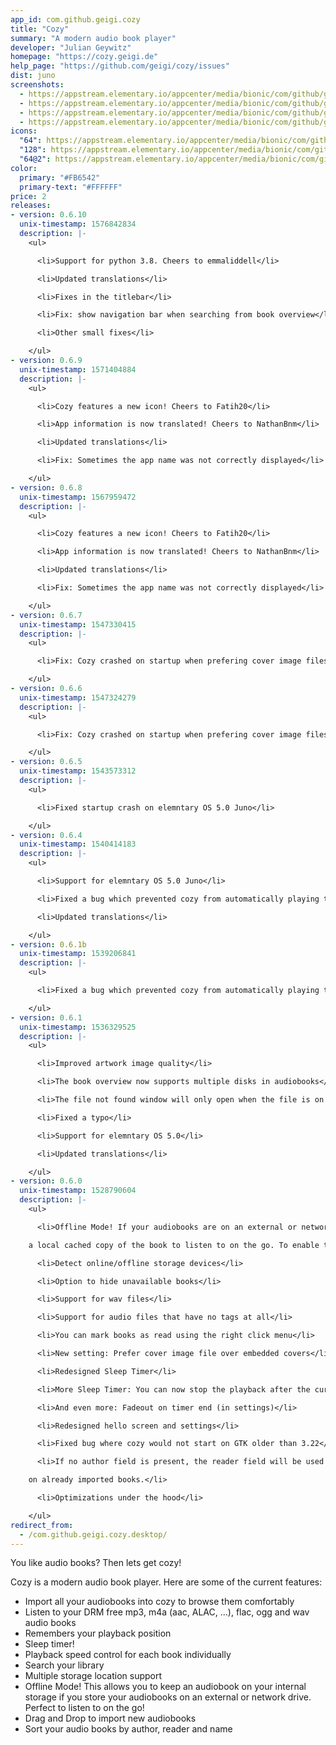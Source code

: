 ```yaml
---
app_id: com.github.geigi.cozy
title: "Cozy"
summary: "A modern audio book player"
developer: "Julian Geywitz"
homepage: "https://cozy.geigi.de"
help_page: "https://github.com/geigi/cozy/issues"
dist: juno
screenshots:
  - https://appstream.elementary.io/appcenter/media/bionic/com/github/geigi.cozy/DB8543FC7C057EB6B22D66CBBFCD8BF9/screenshots/image-1_orig.png
  - https://appstream.elementary.io/appcenter/media/bionic/com/github/geigi.cozy/DB8543FC7C057EB6B22D66CBBFCD8BF9/screenshots/image-2_orig.png
  - https://appstream.elementary.io/appcenter/media/bionic/com/github/geigi.cozy/DB8543FC7C057EB6B22D66CBBFCD8BF9/screenshots/image-3_orig.png
  - https://appstream.elementary.io/appcenter/media/bionic/com/github/geigi.cozy/DB8543FC7C057EB6B22D66CBBFCD8BF9/screenshots/image-4_orig.png
icons:
  "64": https://appstream.elementary.io/appcenter/media/bionic/com/github/geigi.cozy/DB8543FC7C057EB6B22D66CBBFCD8BF9/icons/64x64/com.github.geigi.cozy_com.github.geigi.cozy.png
  "128": https://appstream.elementary.io/appcenter/media/bionic/com/github/geigi.cozy/DB8543FC7C057EB6B22D66CBBFCD8BF9/icons/128x128/com.github.geigi.cozy_com.github.geigi.cozy.png
  "64@2": https://appstream.elementary.io/appcenter/media/bionic/com/github/geigi.cozy/DB8543FC7C057EB6B22D66CBBFCD8BF9/icons/64x64@2/com.github.geigi.cozy_com.github.geigi.cozy.png
color:
  primary: "#FB6542"
  primary-text: "#FFFFFF"
price: 2
releases:
- version: 0.6.10
  unix-timestamp: 1576842834
  description: |-
    <ul>

      <li>Support for python 3.8. Cheers to emmaliddell</li>

      <li>Updated translations</li>

      <li>Fixes in the titlebar</li>

      <li>Fix: show navigation bar when searching from book overview</li>

      <li>Other small fixes</li>

    </ul>
- version: 0.6.9
  unix-timestamp: 1571404884
  description: |-
    <ul>

      <li>Cozy features a new icon! Cheers to Fatih20</li>

      <li>App information is now translated! Cheers to NathanBnm</li>

      <li>Updated translations</li>

      <li>Fix: Sometimes the app name was not correctly displayed</li>

    </ul>
- version: 0.6.8
  unix-timestamp: 1567959472
  description: |-
    <ul>

      <li>Cozy features a new icon! Cheers to Fatih20</li>

      <li>App information is now translated! Cheers to NathanBnm</li>

      <li>Updated translations</li>

      <li>Fix: Sometimes the app name was not correctly displayed</li>

    </ul>
- version: 0.6.7
  unix-timestamp: 1547330415
  description: |-
    <ul>

      <li>Fix: Cozy crashed on startup when prefering cover image files over embedded album art</li>

    </ul>
- version: 0.6.6
  unix-timestamp: 1547324279
  description: |-
    <ul>

      <li>Fix: Cozy crashed on startup when prefering cover image files over embedded album art</li>

    </ul>
- version: 0.6.5
  unix-timestamp: 1543573312
  description: |-
    <ul>

      <li>Fixed startup crash on elemntary OS 5.0 Juno</li>

    </ul>
- version: 0.6.4
  unix-timestamp: 1540414183
  description: |-
    <ul>

      <li>Support for elemntary OS 5.0 Juno</li>

      <li>Fixed a bug which prevented cozy from automatically playing the next chapter</li>

      <li>Updated translations</li>

    </ul>
- version: 0.6.1b
  unix-timestamp: 1539206841
  description: |-
    <ul>

      <li>Fixed a bug which prevented cozy from automatically playing the next chapter</li>

    </ul>
- version: 0.6.1
  unix-timestamp: 1536329525
  description: |-
    <ul>

      <li>Improved artwork image quality</li>

      <li>The book overview now supports multiple disks in audiobooks</li>

      <li>The file not found window will only open when the file is on the internal drive</li>

      <li>Fixed a typo</li>

      <li>Support for elemntary OS 5.0</li>

      <li>Updated translations</li>

    </ul>
- version: 0.6.0
  unix-timestamp: 1528790604
  description: |-
    <ul>

      <li>Offline Mode! If your audiobooks are on an external or network drive, you can switch the download button to keep

    a local cached copy of the book to listen to on the go. To enable this feature you have to set your storage location to external in the settings.</li>

      <li>Detect online/offline storage devices</li>

      <li>Option to hide unavailable books</li>

      <li>Support for wav files</li>

      <li>Support for audio files that have no tags at all</li>

      <li>You can mark books as read using the right click menu</li>

      <li>New setting: Prefer cover image file over embedded covers</li>

      <li>Redesigned Sleep Timer</li>

      <li>More Sleep Timer: You can now stop the playback after the current chapter</li>

      <li>And even more: Fadeout on timer end (in settings)</li>

      <li>Redesigned hello screen and settings</li>

      <li>Fixed bug where cozy would not start on GTK older than 3.22</li>

      <li>If no author field is present, the reader field will be used as author. This requires a force reimport (settings)

    on already imported books.</li>

      <li>Optimizations under the hood</li>

    </ul>
redirect_from:
  - /com.github.geigi.cozy.desktop/
---
```


<p>You like audio books? Then lets get cozy!</p>
<p>Cozy is a modern audio book player. Here are some of the current features:</p>
<ul>
  <li>Import all your audiobooks into cozy to browse them comfortably</li>
  <li>Listen to your DRM free mp3, m4a (aac, ALAC, …), flac, ogg and wav audio books</li>
  <li>Remembers your playback position</li>
  <li>Sleep timer!</li>
  <li>Playback speed control for each book individually</li>
  <li>Search your library</li>
  <li>Multiple storage location support</li>
  <li>Offline Mode! This allows you to keep an audiobook on your internal storage if you store your audiobooks on an external
or network drive. Perfect to listen to on the go!</li>
  <li>Drag and Drop to import new audiobooks</li>
  <li>Sort your audio books by author, reader and name</li>
</ul>